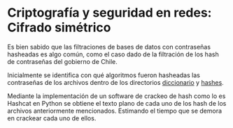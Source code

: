 # Criptografía y seguridad en redes: Cifrado simétrico 

Es bien sabido que las filtraciones de bases de datos con contraseñas hasheadas es algo común, como el caso dado de la filtración de los hash de contraseñas del gobierno de Chile.

Inicialmente se identifica con qué algoritmos fueron hasheadas las contraseñas de los archivos dentro de los directorios [diccionario](https://github.com/joyarce/CRIPTOGRAFIA-Y-SEGURIDAD-EN-REDES-Cifrado-asimetrico/tree/main/archivos/diccionario "Link archivo") y [hashes](https://github.com/joyarce/CRIPTOGRAFIA-Y-SEGURIDAD-EN-REDES-Cifrado-asimetrico/tree/main/archivos/hashes "Link archivo").

Mediante la implementación de un software de crackeo de hash como lo es Hashcat en Python se obtiene el texto plano de cada uno de los hash de los archivos anteriormente mencionados. Estimando el tiempo que se demora en crackear cada uno de ellos.

